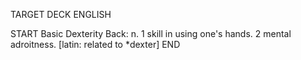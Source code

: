 TARGET DECK
ENGLISH

START
Basic
Dexterity
Back: n. 1 skill in using one's hands. 2 mental adroitness. [latin: related to *dexter]
END
